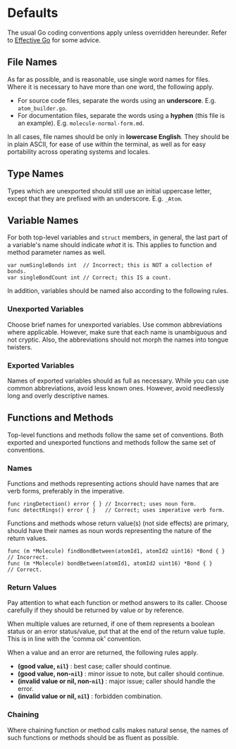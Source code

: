 # Defaults

The usual Go coding conventions apply unless overridden hereunder.
Refer to [Effective Go](https://golang.org/doc/effective_go.html) for
some advice.

## File Names

As far as possible, and is reasonable, use single word names for
files.  Where it is necessary to have more than one word, the
following apply.

- For source code files, separate the words using an **underscore**.
  E.g. `atom_builder.go`.
- For documentation files, separate the words using a **hyphen** (this
  file is an example).  E.g. `molecule-normal-form.md`.

In all cases, file names should be only in **lowercase English**.
They should be in plain ASCII, for ease of use within the terminal, as
well as for easy portability across operating systems and locales.

## Type Names

Types which are unexported should still use an initial uppercase
letter, except that they are prefixed with an underscore.
E.g. `_Atom`.

## Variable Names

For both top-level variables and `struct` members, in general, the
last part of a variable's name should indicate *what* it is.  This
applies to function and method parameter names as well.

```{go}
var numSingleBonds int  // Incorrect; this is NOT a collection of bonds.
var singleBondCount int // Correct; this IS a count.
```

In addition, variables should be named also according to the following
rules.

### Unexported Variables

Choose brief names for unexported variables.  Use common abbreviations
where applicable.  However, make sure that each name is unambiguous
and not cryptic.  Also, the abbreviations should not morph the names
into tongue twisters.

### Exported Variables

Names of exported variables should as full as necessary.  While you
can use common abbreviations, avoid less known ones.  However, avoid
needlessly long and overly descriptive names.

## Functions and Methods

Top-level functions and methods follow the same set of conventions.
Both exported and unexported functions and methods follow the same set
of conventions.

### Names

Functions and methods representing actions should have names that are
verb forms, preferably in the imperative.

```{go}
func ringDetection() error { } // Incorrect; uses noun form.
func detectRings() error { }   // Correct; uses imperative verb form.
```

Functions and methods whose return value(s) (not side effects) are
primary, should have their names as noun words representing the nature
of the return values.

```{go}
func (m *Molecule) findBondBetween(atomId1, atomId2 uint16) *Bond { } // Incorrect.
func (m *Molecule) bondBetween(atomId1, atomId2 uint16) *Bond { }     // Correct.

```

### Return Values

Pay attention to what each function or method answers to its caller.
Choose carefully if they should be returned by value or by reference.

When multiple values are returned, if one of them represents a boolean
status or an error status/value, put that at the end of the return
value tuple.  This is in line with the 'comma ok' convention.

When a value and an error are returned, the following rules apply.

- **(good value, `nil`)** : best case; caller should continue.
- **(good value, non-`nil`)** : minor issue to note, but caller should
  continue.
- **(invalid value or nil, non-`nil`)** : major issue; caller should
  handle the error.
- **(invalid value or nil, `nil`)** : forbidden combination.

### Chaining

Where chaining function or method calls makes natural sense, the names
of such functions or methods should be as fluent as possible.
